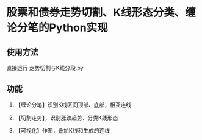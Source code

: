 # 股票和债券走势切割、K线形态分类、缠论分笔的Python实现  

## 使用方法  

直接运行 走势切割与K线分段.py  

## 功能  

1. 【缠论分笔】识别K线区间顶部、底部，相互连线  

2. 【切割走势】，识别涨跌趋势、分类K线形态  

3. 【可视化】作图，叠加K线和生成的连线  
